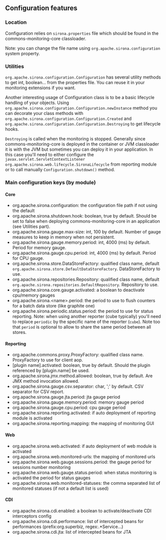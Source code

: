 <!---
Licensed to the Apache Software Foundation (ASF) under one
or more contributor license agreements.  See the NOTICE file
distributed with this work for additional information
regarding copyright ownership.  The ASF licenses this file
to you under the Apache License, Version 2.0 (the
"License"); you may not use this file except in compliance
with the License.  You may obtain a copy of the License at

  http://www.apache.org/licenses/LICENSE-2.0

Unless required by applicable law or agreed to in writing,
software distributed under the License is distributed on an
"AS IS" BASIS, WITHOUT WARRANTIES OR CONDITIONS OF ANY
KIND, either express or implied.  See the License for the
specific language governing permissions and limitations
under the License.
-->
## Configuration features
### Location
Configuration relies on `sirona.properties` file which should be found in the commons-monitoring-core classloader.

Note: you can change the file name using `org.apache.sirona.configuration` system property.

### Utilities

`org.apache.sirona.configuration.Configuration` has several utility methods to get
int, boolean... from the properties file. You can reuse it in your monitoring extensions if you want.

Another interesting usage of Configuration class is to be a basic lifecycle handling of your objects.
Using `org.apache.sirona.configuration.Configuration.newInstance` method you can
decorate your class methods with `org.apache.sirona.configuration.Configuration.Created`
and `org.apache.sirona.configuration.Configuration.Destroying` to get lifecycle hooks.

`Destroying` is called when the monitoring is stopped. Generally since commons-monitoring-core is deployed in the
container or JVM classloader it is with the JVM but sometimes you can deploy it in your application. In this case
you'll need to either configure the `javax.servlet.ServletContextListener`
`org.apache.sirona.web.lifecycle.SironaLifecycle` from reporting module
or to call manually `Configuration.shutdown()` method.

### Main configuration keys (by module)

#### Core

* org.apache.sirona.configuration: the configuration file path if not using the default
* org.apache.sirona.shutdown.hook: boolean, true by default. Should be set to false when deploying commons-monitoring-core in an application (see Utilities part).
* org.apache.sirona.gauge.max-size: int, 100 by default. Number of gauge measures to keep in memory when not persistent.
* org.apache.sirona.gauge.memory.period: int, 4000 (ms) by default. Period for memory gauge.
* org.apache.sirona.gauge.cpu.period: int, 4000 (ms) by default. Period for CPU gauge.
* org.apache.sirona.store.DataStoreFactory: qualified class name, default `org.apache.sirona.store.DefaultDataStoreFactory`. DataStoreFactory to use.
* org.apache.sirona.repositories.Repository: qualified class name, default `org.apache.sirona.repositories.DefaultRepository`. Repository to use.
* org.apache.sirona.core.gauge.activated: a boolean to deactivate cpu/memory gauges
* org.apache.sirona.\<name>.period: the period to use to flush counters for a batch data store (like graphite one)
* org.apache.sirona.periodic.status.period: the period to use for status reporting. Note: when using another reporter (cube typically) you'll need to replace `periodic` by the specific name of the reporter (`cube`). Note too that `period` is optional to allow to share the same period between all stores.

#### Reporting

* org.apache.commons.proxy.ProxyFactory: qualified class name. ProxyFactory to use for client aop.
* [plugin name].activated: boolean, true by default. Should the plugin referenced by [plugin.name] be used.
* org.apache.sirona.jmx.method.allowed: boolean, true by default. Are JMX method invocation allowed.
* org.apache.sirona.gauge.csv.separator: char, ';' by default. CSV separator for CSV report.
* org.apache.sirona.gauge.jta.period: jta gauge period
* org.apache.sirona.gauge.memory.period: memory gauge period
* org.apache.sirona.gauge.cpu.period: cpu gauge period
* org.apache.sirona.reporting.activated: if auto deployment of reporting module is activated
* org.apache.sirona.reporting.mapping: the mapping of monitoring GUI

#### Web

* org.apache.sirona.web.activated: if auto deployment of web module is activated
* org.apache.sirona.web.monitored-urls: the mapping of monitored urls
* org.apache.sirona.web.gauge.sessions.period: the gauge period for sessions number monitoring
* org.apache.sirona.web.gauge.status.period: when status monitoring is activated the period for status gauges
* org.apache.sirona.web.monitored-statuses: the comma separated list of monitored statuses (if not a default list is used)

#### CDI

* org.apache.sirona.cdi.enabled: a boolean to activate/deactivate CDI interceptors config
* org.apache.sirona.cdi.performance: list of intercepted beans for performances (prefix:org.superbiz, regex:.*Service...)
* org.apache.sirona.cdi.jta: list of intercepted beans for JTA
